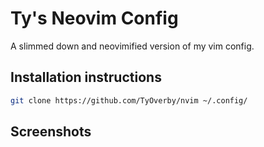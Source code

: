 # Ty's Neovim Config

A slimmed down and neovimified version of my vim config.

## Installation instructions

```bash
git clone https://github.com/TyOverby/nvim ~/.config/
```

## Screenshots
